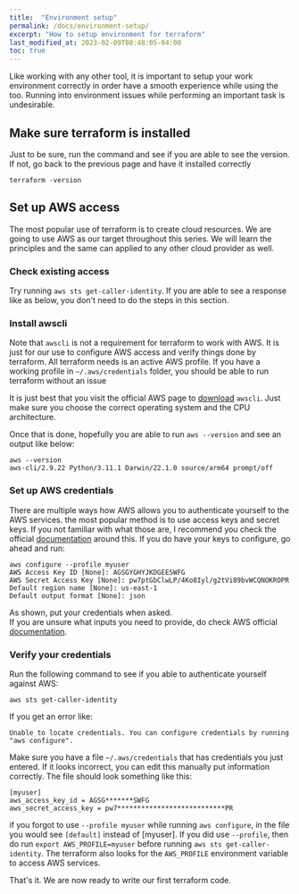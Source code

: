 ```yaml
---
title:  "Environment setup"
permalink: /docs/environment-setup/
excerpt: "How to setup environment for terraform"
last_modified_at: 2023-02-09T08:48:05-04:00
toc: true
---
```


Like working with any other tool, it is important to setup your work environment correctly in order have a smooth experience while using the too. Running into environment issues while performing an important task is undesirable.



## Make sure terraform is installed
Just to be sure, run the command and see if you are able to see the version. If not, go back to the previous page and have it installed correctly
```
terraform -version
```

## Set up AWS access
The most popular use of terraform is to create cloud resources. We are going to use AWS as our target throughout this series. We will learn the principles and the same can applied to any other cloud provider as well.

### Check existing access
Try running `aws sts get-caller-identity`. If you are able to see a response like as below, you don't need to do the steps in this section.

### Install awscli
Note that `awscli` is not a requirement for terraform to work with AWS. It is just for our use to configure AWS access and verify things done by terraform. All terraform needs is an active AWS profile. If you have a working profile in `~/.aws/credentials` folder, you should be able to run terraform without an issue

It is just best that you visit the official AWS page to [download](https://docs.aws.amazon.com/cli/latest/userguide/getting-started-install.html) `awscli`. Just make sure you choose the correct operating system and the CPU architecture. 

Once that is done, hopefully you are able to run `aws --version` and see an output like below:
```
aws --version
aws-cli/2.9.22 Python/3.11.1 Darwin/22.1.0 source/arm64 prompt/off
```

### Set up AWS credentials
There are multiple ways how AWS allows you to authenticate yourself to the AWS services. the most popular method is to use access keys and secret keys. If you not familiar with what those are, I recommend you check the official [documentation](https://docs.aws.amazon.com/cli/latest/userguide/cli-configure-quickstart.html#cli-configure-quickstart-creds) around this. If you do have your keys to configure, go ahead and run:
```
aws configure --profile myuser
AWS Access Key ID [None]: AGSGYGHYJKDGEESWFG
AWS Secret Access Key [None]: pw7ptGbClwLP/4Ko8Iyl/g2tVi89bvWCQNOKROPR
Default region name [None]: us-east-1
Default output format [None]: json
```
As shown, put your credentials when asked.\
If you are unsure what inputs you need to provide, do check AWS official [documentation](https://docs.aws.amazon.com/cli/latest/userguide/cli-chap-configure.html).

### Verify your credentials
Run the following command to see if you able to authenticate yourself against AWS:
```
aws sts get-caller-identity
```
If you get an error like:
```
Unable to locate credentials. You can configure credentials by running "aws configure".
```
Make sure you have a file `~/.aws/credentials` that has credentials you just entered. If it looks incorrect, you can edit this manually put information correctly. The file should look something like this:
```
[myuser]
aws_access_key_id = AGSG*******SWFG
aws_secret_access_key = pw7***************************PR
```
if you forgot to use `--profile myuser` while running `aws configure`, in the file you would see `[default]` instead of [myuser]. If you did use `--profile`, then do run `export AWS_PROFILE=myuser` before running `aws sts get-caller-identity`. The terraform also looks for the `AWS_PROFILE` environment variable to access AWS services. 

That's it. We are now ready to write our first terraform code.

